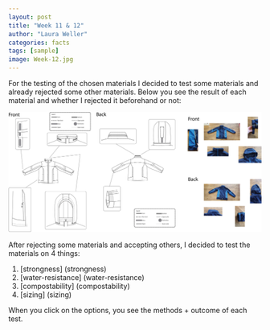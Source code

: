 ```yaml
---
layout: post
title: "Week 11 & 12"
author: "Laura Weller"
categories: facts
tags: [sample]
image: Week-12.jpg
---
```


For the testing of the chosen materials I decided to test some materials and already rejected some other materials. Below you see the result of each material and whether I rejected it beforehand or not:

<img src="./assets/img/Week-10a.jpg" alt="Week-10a">

After rejecting some materials and accepting others, I decided to test the materials on 4 things:
1. [strongness] (strongness)
2. [water-resistance] (water-resistance)
3. [compostability] (compostability)
4. [sizing] (sizing)

When you click on the options, you see the methods + outcome of each test. 
